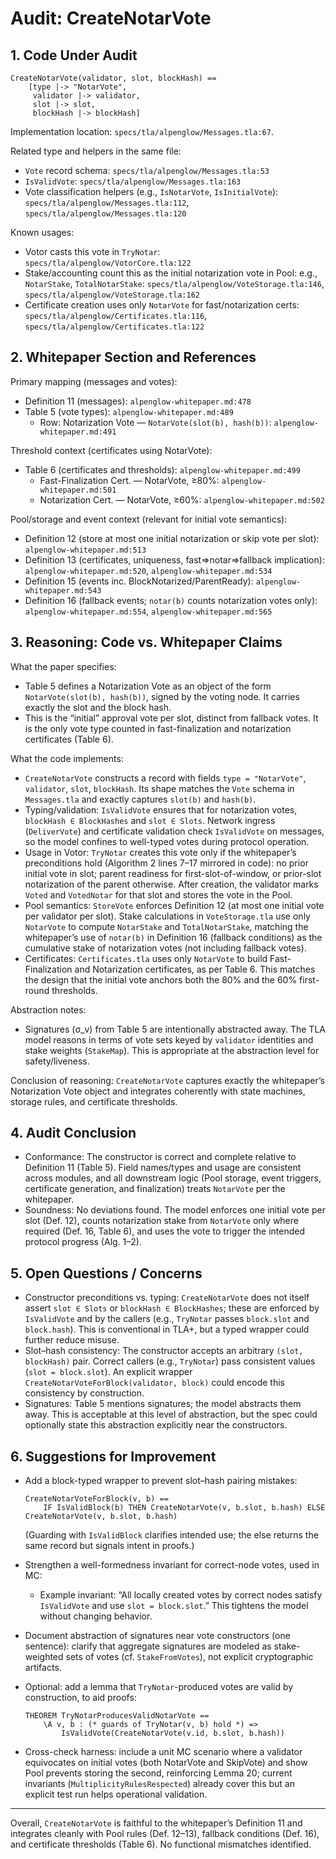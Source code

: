 # Audit: CreateNotarVote

## 1. Code Under Audit

```tla
CreateNotarVote(validator, slot, blockHash) ==
    [type |-> "NotarVote",
     validator |-> validator,
     slot |-> slot,
     blockHash |-> blockHash]
```

Implementation location: `specs/tla/alpenglow/Messages.tla:67`.

Related type and helpers in the same file:
- `Vote` record schema: `specs/tla/alpenglow/Messages.tla:53`
- `IsValidVote`: `specs/tla/alpenglow/Messages.tla:163`
- Vote classification helpers (e.g., `IsNotarVote`, `IsInitialVote`): `specs/tla/alpenglow/Messages.tla:112`, `specs/tla/alpenglow/Messages.tla:120`

Known usages:
- Votor casts this vote in `TryNotar`: `specs/tla/alpenglow/VotorCore.tla:122`
- Stake/accounting count this as the initial notarization vote in Pool: e.g., `NotarStake`, `TotalNotarStake`: `specs/tla/alpenglow/VoteStorage.tla:146`, `specs/tla/alpenglow/VoteStorage.tla:162`
- Certificate creation uses only `NotarVote` for fast/notarization certs: `specs/tla/alpenglow/Certificates.tla:116`, `specs/tla/alpenglow/Certificates.tla:122`

## 2. Whitepaper Section and References

Primary mapping (messages and votes):
- Definition 11 (messages): `alpenglow-whitepaper.md:478`
- Table 5 (vote types): `alpenglow-whitepaper.md:489`
  - Row: Notarization Vote — `NotarVote(slot(b), hash(b))`: `alpenglow-whitepaper.md:491`

Threshold context (certificates using NotarVote):
- Table 6 (certificates and thresholds): `alpenglow-whitepaper.md:499`
  - Fast-Finalization Cert. — NotarVote, ≥80%: `alpenglow-whitepaper.md:501`
  - Notarization Cert. — NotarVote, ≥60%: `alpenglow-whitepaper.md:502`

Pool/storage and event context (relevant for initial vote semantics):
- Definition 12 (store at most one initial notarization or skip vote per slot): `alpenglow-whitepaper.md:513`
- Definition 13 (certificates, uniqueness, fast⇒notar⇒fallback implication): `alpenglow-whitepaper.md:520`, `alpenglow-whitepaper.md:534`
- Definition 15 (events inc. BlockNotarized/ParentReady): `alpenglow-whitepaper.md:543`
- Definition 16 (fallback events; `notar(b)` counts notarization votes only): `alpenglow-whitepaper.md:554`, `alpenglow-whitepaper.md:565`

## 3. Reasoning: Code vs. Whitepaper Claims

What the paper specifies:
- Table 5 defines a Notarization Vote as an object of the form `NotarVote(slot(b), hash(b))`, signed by the voting node. It carries exactly the slot and the block hash.
- This is the “initial” approval vote per slot, distinct from fallback votes. It is the only vote type counted in fast-finalization and notarization certificates (Table 6).

What the code implements:
- `CreateNotarVote` constructs a record with fields `type = "NotarVote"`, `validator`, `slot`, `blockHash`. Its shape matches the `Vote` schema in `Messages.tla` and exactly captures `slot(b)` and `hash(b)`.
- Typing/validation: `IsValidVote` ensures that for notarization votes, `blockHash ∈ BlockHashes` and `slot ∈ Slots`. Network ingress (`DeliverVote`) and certificate validation check `IsValidVote` on messages, so the model confines to well-typed votes during protocol operation.
- Usage in Votor: `TryNotar` creates this vote only if the whitepaper’s preconditions hold (Algorithm 2 lines 7–17 mirrored in code): no prior initial vote in slot; parent readiness for first-slot-of-window, or prior-slot notarization of the parent otherwise. After creation, the validator marks `Voted` and `VotedNotar` for that slot and stores the vote in the Pool.
- Pool semantics: `StoreVote` enforces Definition 12 (at most one initial vote per validator per slot). Stake calculations in `VoteStorage.tla` use only `NotarVote` to compute `NotarStake` and `TotalNotarStake`, matching the whitepaper’s use of `notar(b)` in Definition 16 (fallback conditions) as the cumulative stake of notarization votes (not including fallback votes).
- Certificates: `Certificates.tla` uses only `NotarVote` to build Fast-Finalization and Notarization certificates, as per Table 6. This matches the design that the initial vote anchors both the 80% and the 60% first-round thresholds.

Abstraction notes:
- Signatures (σ_v) from Table 5 are intentionally abstracted away. The TLA model reasons in terms of vote sets keyed by `validator` identities and stake weights (`StakeMap`). This is appropriate at the abstraction level for safety/liveness.

Conclusion of reasoning: `CreateNotarVote` captures exactly the whitepaper’s Notarization Vote object and integrates coherently with state machines, storage rules, and certificate thresholds.

## 4. Audit Conclusion

- Conformance: The constructor is correct and complete relative to Definition 11 (Table 5). Field names/types and usage are consistent across modules, and all downstream logic (Pool storage, event triggers, certificate generation, and finalization) treats `NotarVote` per the whitepaper.
- Soundness: No deviations found. The model enforces one initial vote per slot (Def. 12), counts notarization stake from `NotarVote` only where required (Def. 16, Table 6), and uses the vote to trigger the intended protocol progress (Alg. 1–2).

## 5. Open Questions / Concerns

- Constructor preconditions vs. typing: `CreateNotarVote` does not itself assert `slot ∈ Slots` or `blockHash ∈ BlockHashes`; these are enforced by `IsValidVote` and by the callers (e.g., `TryNotar` passes `block.slot` and `block.hash`). This is conventional in TLA+, but a typed wrapper could further reduce misuse.
- Slot–hash consistency: The constructor accepts an arbitrary `(slot, blockHash)` pair. Correct callers (e.g., `TryNotar`) pass consistent values (`slot = block.slot`). An explicit wrapper `CreateNotarVoteForBlock(validator, block)` could encode this consistency by construction.
- Signatures: Table 5 mentions signatures; the model abstracts them away. This is acceptable at this level of abstraction, but the spec could optionally state this abstraction explicitly near the constructors.

## 6. Suggestions for Improvement

- Add a block-typed wrapper to prevent slot–hash pairing mistakes:
  ```tla
  CreateNotarVoteForBlock(v, b) ==
      IF IsValidBlock(b) THEN CreateNotarVote(v, b.slot, b.hash) ELSE CreateNotarVote(v, b.slot, b.hash)
  ```
  (Guarding with `IsValidBlock` clarifies intended use; the else returns the same record but signals intent in proofs.)

- Strengthen a well-formedness invariant for correct-node votes, used in MC:
  - Example invariant: “All locally created votes by correct nodes satisfy `IsValidVote` and use `slot = block.slot`.” This tightens the model without changing behavior.

- Document abstraction of signatures near vote constructors (one sentence): clarify that aggregate signatures are modeled as stake-weighted sets of votes (cf. `StakeFromVotes`), not explicit cryptographic artifacts.

- Optional: add a lemma that `TryNotar`-produced votes are valid by construction, to aid proofs:
  ```tla
  THEOREM TryNotarProducesValidNotarVote ==
      \A v, b : (* guards of TryNotar(v, b) hold *) =>
          IsValidVote(CreateNotarVote(v.id, b.slot, b.hash))
  ```

- Cross-check harness: include a unit MC scenario where a validator equivocates on initial votes (both NotarVote and SkipVote) and show Pool prevents storing the second, reinforcing Lemma 20; current invariants (`MultiplicityRulesRespected`) already cover this but an explicit test run helps operational validation.

---

Overall, `CreateNotarVote` is faithful to the whitepaper’s Definition 11 and integrates cleanly with Pool rules (Def. 12–13), fallback conditions (Def. 16), and certificate thresholds (Table 6). No functional mismatches identified.

